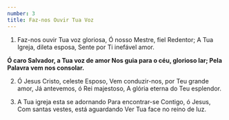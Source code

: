 ```yaml
---
number: 3
title: Faz-nos Ouvir Tua Voz
---
```


1. Faz-nos ouvir Tua voz gloriosa,
Ó nosso Mestre, fiel Redentor;
A Tua Igreja, dileta esposa,
Sente por Ti inefável amor.

__Ó caro Salvador, a Tua voz de amor
Nos guia para o céu, glorioso lar;
Pela Palavra vem nos consolar.__

2. Ó Jesus Cristo, celeste Esposo,
Vem conduzir-nos, por Teu grande amor,
Já antevemos, ó Rei majestoso,
A glória eterna do Teu esplendor.

3. A Tua igreja esta se adornando
Para encontrar-se Contigo, ó Jesus,
Com santas vestes, está aguardando
Ver Tua face no reino de luz.
